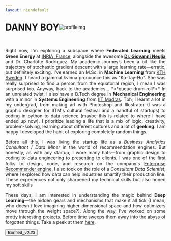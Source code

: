 ```yaml
---
layout: niendefault
---
```

<div style="display: flex; align-items: center;">
    <div>
        <h1 class="danny-boy" style="margin: 0;">DANNY BOY</h1>
    </div>
    <img src="/assets/profile_blur.jpg" alt="profileimg" style="margin-right: 15px;">
</div>
<br>
<br>
<p style="text-align: justify;"> Right now, I'm exploring a subspace where <strong>Federated Learning</strong> meets <strong>Green Energy</strong> at <a href="https://www.inria.fr/fr/centre-inria-universite-cote-azur" target="_blank">INRIA, France</a>, alongside the awesome <a href="http://www-sop.inria.fr/members/Giovanni.Neglia/" target="_blank"><strong>Dr. Giovanni Neglia</strong></a> and Dr. Charlotte Rodriguez. My academic journey’s been a bit like the trajectory of stochastic gradient descent with a large learning rate—erratic, but definitely exciting. I've earned an M.Sc. in <strong>Machine Learning</strong> from <a href="https://www.kth.se/" target="_blank">KTH Sweden</a>. I heard a gammal kvinna pronounce this as "Ko-Tay-Ho". She was really surprised to find a person from the equatorial region, I mean I was surprised too. Anyway, back to the academics... *<*queue drum roll*>* In an unrelated twist, I also have a B.Tech degree in <strong>Mechanical Engineering</strong> with a minor in <strong>Systems Engineering</strong> from <a href="https://www.iitm.ac.in/" target="_blank">IIT Madras</a>. Tbh, I learnt a lot in my undergrad, from making art with Photoshop and Illustrator (I was a graphic designer for IITM's cultural festival and a handful of startups) to coding in python to data science (maybe this is related to where I have ended up now). I prioritize leading a life that is a mix of logic, creativity, problem-solving, learning about different cultures and a lot of <strong>geeking</strong>. I am happy I developed the habit of exploring completely random things.</p>

<p style="text-align: justify;"> Before all this, I was living the startup life as a <em>Business Analytics Consultant</em> / <em>Data Miner</em> in the world of recommendation engines. But honestly, as with any startup, I wore many hats—from graphic design to coding to data engineering to presenting to clients. I was one of the first folks to design, code, and research on the company's <a href="https://crayondata.ai/the-future-of-ai/" target="_blank">Enterprise Recommender engine</a>. I also took on the role of a <em>Consultant Data Scientist</em>, where I explored how data can help industries smartify their production line. These experiences not only sharpened my technical skills but also honed my soft skills</p>

<p style="text-align: justify;"> These days, I am interested in understanding the magic behind <strong>Deep Learning</strong>—the hidden gears and mechanisms that make it all tick (I mean, who doesn't love imagining higher-dimensional space and how optimizers move through the weight space?). Along the way, I've worked on some pretty interesting projects. Before time sweeps them away into the abyss of forgotten things. Take a peek at them <a href="/notes">here</a>. </p>

<a href="/">
  <button>Borified_<em>v0.23</em></button>
</a>
